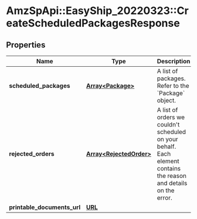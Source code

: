 # AmzSpApi::EasyShip_20220323::CreateScheduledPackagesResponse

## Properties
Name | Type | Description | Notes
------------ | ------------- | ------------- | -------------
**scheduled_packages** | [**Array&lt;Package&gt;**](Package.md) | A list of packages. Refer to the &#x60;Package&#x60; object. | [optional] 
**rejected_orders** | [**Array&lt;RejectedOrder&gt;**](RejectedOrder.md) | A list of orders we couldn&#x27;t scheduled on your behalf. Each element contains the reason and details on the error. | [optional] 
**printable_documents_url** | [**URL**](URL.md) |  | [optional] 

